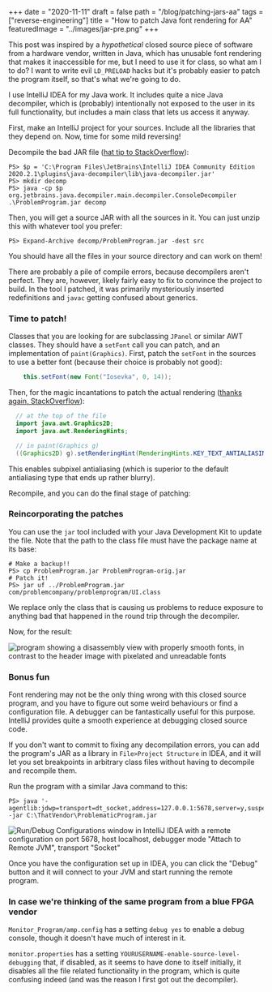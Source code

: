 +++
date = "2020-11-11"
draft = false
path = "/blog/patching-jars-aa"
tags = ["reverse-engineering"]
title = "How to patch Java font rendering for AA"
featuredImage = "../images/jar-pre.png"
+++

This post was inspired by a *hypothetical* closed source piece of software from
a hardware vendor, written in Java, which has unusable font rendering that
makes it inaccessible for me, but I need to use it for class, so what am I to
do? I want to write evil `LD_PRELOAD` hacks but it's probably easier to patch
the program itself, so that's what we're going to do.

I use IntelliJ IDEA for my Java work. It includes quite a nice Java decompiler,
which is (probably) intentionally not exposed to the user in its full
functionality, but includes a main class that lets us access it anyway.

First, make an IntelliJ project for your sources. Include all the libraries
that they depend on. Now, time for some mild reversing!

Decompile the bad JAR file ([hat tip to
StackOverflow](https://stackoverflow.com/q/28389006)):

```
PS> $p = 'C:\Program Files\JetBrains\IntelliJ IDEA Community Edition 2020.2.1\plugins\java-decompiler\lib\java-decompiler.jar'
PS> mkdir decomp
PS> java -cp $p org.jetbrains.java.decompiler.main.decompiler.ConsoleDecompiler .\ProblemProgram.jar decomp
```

Then, you will get a source JAR with all the sources in it. You can just unzip
this with whatever tool you prefer:

```
PS> Expand-Archive decomp/ProblemProgram.jar -dest src
```

You should have all the files in your source directory and can work on them!

There are probably a pile of compile errors, because decompilers aren't
perfect. They are, however, likely fairly easy to fix to convince the project
to build. In the tool I patched, it was primarily mysteriously inserted
redefinitions and `javac` getting confused about generics.

### Time to patch!

Classes that you are looking for are subclassing `JPanel` or similar AWT
classes. They should have a `setFont` call you can patch, and an implementation
of `paint(Graphics)`. First, patch the `setFont` in the sources to use a better
font (because their choice is probably not good):

```java
    this.setFont(new Font("Iosevka", 0, 14));
```

Then, for the magic incantations to patch the actual rendering ([thanks again,
StackOverflow](https://stackoverflow.com/a/31537742)):

```java
  // at the top of the file
  import java.awt.Graphics2D;
  import java.awt.RenderingHints;

  // in paint(Graphics g)
  ((Graphics2D) g).setRenderingHint(RenderingHints.KEY_TEXT_ANTIALIASING, RenderingHints.VALUE_TEXT_ANTIALIAS_LCD_HRGB);
```

This enables subpixel antialiasing (which is superior to the default
antialiasing type that ends up rather blurry).

Recompile, and you can do the final stage of patching:

### Reincorporating the patches

You can use the `jar` tool included with your Java Development Kit to update
the file. Note that the path to the class file must have the package name at
its base:

```
# Make a backup!!
PS> cp ProblemProgram.jar ProblemProgram-orig.jar
# Patch it!
PS> jar uf ../ProblemProgram.jar com/problemcompany/problemprogram/UI.class
```

We replace only the class that is causing us problems to reduce exposure to
anything bad that happened in the round trip through the decompiler.

Now, for the result:

![program showing a disassembly view with properly smooth fonts, in contrast to
the header image with pixelated and unreadable fonts](../images/jar-post.png)

### Bonus fun

Font rendering may not be the only thing wrong with this closed source program,
and you have to figure out some weird behaviours or find a configuration file.
A debugger can be fantastically useful for this purpose. IntelliJ provides
quite a smooth experience at debugging closed source code.

If you don't want to commit to fixing any decompilation errors, you can add the
program's JAR as a library in `File>Project Structure` in IDEA, and it will let
you set breakpoints in arbitrary class files without having to decompile and
recompile them.

Run the program with a similar Java command to this:

```
PS> java '-agentlib:jdwp=transport=dt_socket,address=127.0.0.1:5678,server=y,suspend=y' -jar C:\ThatVendor\ProblematicProgram.jar
```

![Run/Debug Configurations window in IntelliJ IDEA with a remote configuration
on port 5678, host localhost, debugger mode "Attach to Remote JVM", transport
"Socket"](../images/jar-configs.png)

Once you have the configuration set up in IDEA, you can click the "Debug"
button and it will connect to your JVM and start running the remote program.

### In case we're thinking of the same program from a blue FPGA vendor

`Monitor_Program/amp.config` has a setting `debug yes` to enable a debug
console, though it doesn't have much of interest in it.

`monitor.properties` has a setting `YOURUSERNAME-enable-source-level-debugging`
that, if disabled, as it seems to have done to itself initially, it disables
all the file related functionality in the program, which is quite confusing
indeed (and was the reason I first got out the decompiler).
